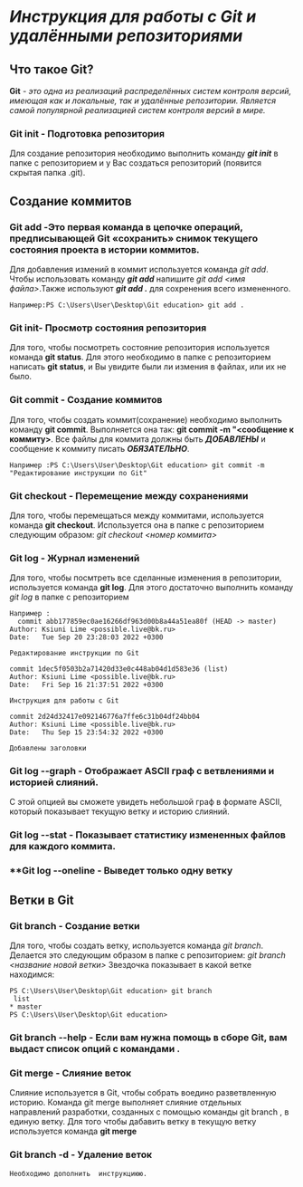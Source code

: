 # *_Инструкция для работы с Git и удалёнными репозиториями_*

## Что такое Git?
**Git** - _это одна из реализаций распределённых систем контроля версий, имеющая как и локальные, так и удалённые репозитории. Является самой популярной реализацией систем контроля версий в мире._
### **Git init** - Подготовка репозитория
Для создание репозитория необходимо выполнить команду **_git init_**  в папке с репозиторием и у Вас создаться репозиторий (появится скрытая папка .git).

## Создание коммитов

### **Git add** -Это первая команда в цепочке операций, предписывающей Git «сохранить» снимок текущего состояния проекта в истории коммитов.
Для добавления измений в коммит используется команда *git add*. Чтобы использовать команду **_git add_** напишите *git add <имя файла>*.Также используют **_git add ._** для сохренения всего измененного.
    
    Например:PS C:\Users\User\Desktop\Git education> git add .

### **Git init**- Просмотр состояния репозитория
Для того, чтобы посмотреть состояние репозитория используется команда **git status**. Для этого необходимо в папке с репозиторием написать **git status**, и Вы увидите были ли измения в файлах, или их не было.

### **Git commit** - Создание коммитов
Для того, чтобы создать коммит(сохранение) необходимо выполнить команду **git commit**. Выполняется она так: **git commit -m "<сообщение к коммиту>**. Все файлы для коммита должны быть ***ДОБАВЛЕНЫ*** и сообщение к коммиту писать ***ОБЯЗАТЕЛЬНО***.

    Например :PS C:\Users\User\Desktop\Git education> git commit -m "Редактирование инструкции по Git"

### **Git  checkout** - Перемещение между сохранениями
Для того, чтобы перемещаться между коммитами, используется команда **git checkout**. Используется она в папке с репозиторием следующим образом: *git checkout <номер коммита>*

### **Git log** - Журнал изменений
Для того, чтобы посмтреть все сделанные изменения в репозитории, используется команда **git log**. Для этого достаточно выполнить команду *git log* в папке с репозиторием

    Например :
      commit abb177859ec0ae16266df963d00b8a44a51ea80f (HEAD -> master)
    Author: Ksiuni Lime <possible.live@bk.ru>
    Date:   Tue Sep 20 23:28:03 2022 +0300

    Редактирование инструкции по Git

    commit 1dec5f0503b2a71420d33e0c448ab04d1d583e36 (list)
    Author: Ksiuni Lime <possible.live@bk.ru>
    Date:   Fri Sep 16 21:37:51 2022 +0300

    Инструкция для работы с Git

    commit 2d24d32417e092146776a7ffe6c31b04df24bb04
    Author: Ksiuni Lime <possible.live@bk.ru>
    Date:   Thu Sep 15 23:54:32 2022 +0300

    Добавлены заголовки

### **Git log --graph** - Отображает ASCII граф с ветвлениями и историей слияний.
С этой опцией вы сможете увидеть небольшой граф в формате ASCII, который показывает текущую ветку и историю слияний.

### **Git log --stat** - Показывает статистику измененных файлов для каждого коммита.
### **Git log --oneline - Выведет только одну ветку 

## Ветки в Git

### **Git branch** - Создание ветки

Для того, чтобы создать ветку, используется команда *git branch*. Делается это следующим образом в папке с репозиторием: *git branch <название новой ветки>*
Звездочка показывает в какой ветке находимся:
     
    PS C:\Users\User\Desktop\Git education> git branch
     list
    * master
    PS C:\Users\User\Desktop\Git education>

### **Git branch --help** - Если вам нужна помощь в сборе Git, вам выдаст список опций с командами .

### **Git merge** - Слияние веток
Слияние используется в Git, чтобы собрать воедино разветвленную историю. Команда git merge выполняет слияние отдельных направлений разработки, созданных с помощью команды git branch , в единую ветку.
Для того чтобы дабавить ветку в текущую ветку используется команда **git merge <name branch>**

### **Git branch -d** - Удаление веток
    Необходимо дополнить  инструкциюю.
